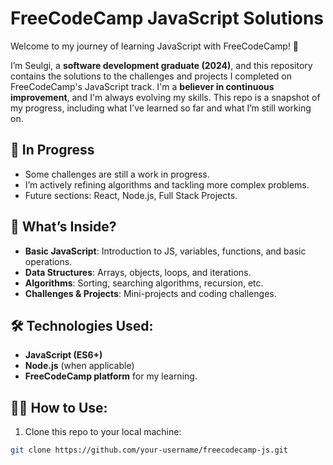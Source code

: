 # FreeCodeCamp JavaScript Solutions

Welcome to my journey of learning JavaScript with FreeCodeCamp! 🚀

I’m Seulgi, a **software development graduate (2024)**, and this repository contains the solutions to the challenges and projects I completed on FreeCodeCamp's JavaScript track. I'm a **believer in continuous improvement**, and I'm always evolving my skills. This repo is a snapshot of my progress, including what I’ve learned so far and what I’m still working on.

## 🚧 **In Progress**
- Some challenges are still a work in progress.
- I’m actively refining algorithms and tackling more complex problems.
- Future sections: React, Node.js, Full Stack Projects.

## 🚀 What’s Inside?
- **Basic JavaScript**: Introduction to JS, variables, functions, and basic operations.
- **Data Structures**: Arrays, objects, loops, and iterations.
- **Algorithms**: Sorting, searching algorithms, recursion, etc.
- **Challenges & Projects**: Mini-projects and coding challenges.

## 🛠️ Technologies Used:
- **JavaScript (ES6+)**
- **Node.js** (when applicable)
- **FreeCodeCamp platform** for my learning.

## 🧑‍💻 How to Use:
1. Clone this repo to your local machine:

```bash
git clone https://github.com/your-username/freecodecamp-js.git

